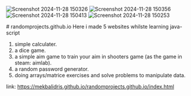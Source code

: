 ![Screenshot 2024-11-28 150326](https://github.com/user-attachments/assets/79077cd7-17f2-4959-a55a-bc8adaf2977b)
![Screenshot 2024-11-28 150356](https://github.com/user-attachments/assets/914199f2-ddf4-43ff-a435-7be0a814222c)
![Screenshot 2024-11-28 150413](https://github.com/user-attachments/assets/71a28eec-a76c-4f78-9bbb-3601b6d067e3)
![Screenshot 2024-11-28 150253](https://github.com/user-attachments/assets/c2ce9040-03eb-494d-981c-e312d7a89f7e)

﻿# randomprojects.github.io
Here i made 5 websites whilste learning java-script 
1. simple calculater.
2. a dice game.
3. a simple aim game to train your aim in shooters game (as the game in steam: aimlab).
4. a random password generator.
5. doing arrays/matrice exercises and solve problems to manipulate data.

link: https://mekbalidris.github.io/randomprojects.github.io/index.html
